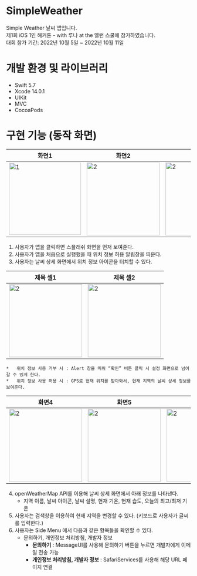 # SimpleWeather

Simple Weather 날씨 앱입니다.    
제1회 iOS 1인 해커톤 - with 루나 at the 앨런 스쿨에 참가하였습니다.  
대회 참가 기간: 2022년 10월 5일 ~ 2022년 10월 11일  
  
    
    

개발 환경 및 라이브러리
=========
* Swift 5.7
* Xcode 14.0.1
* UIKit
* MVC 
* CocoaPods



구현 기능 (동작 화면)
=========

|화면1|화면2|화면3|
|---|---|---|
|<img width="196" alt="1" src="https://user-images.githubusercontent.com/108605997/195732816-fcb05ae2-33f3-4f4e-9a4d-d7553dcffaed.png">  |<img width="199" alt="2" src="https://user-images.githubusercontent.com/108605997/195733001-d294cbf6-f14d-4fa5-9020-1bbaeea09575.png">|<img width="199" alt="2" src="https://user-images.githubusercontent.com/108605997/195733184-189982a1-2cec-46ed-82cf-4f688deba2c7.png">|

1. 사용자가 앱을 클릭하면 스플래쉬 화면을 먼저 보여준다.  
2. 사용자가 앱을 처음으로 실행했을 때 위치 정보 허용 알림창을 띄운다.  
3. 사용자는 날씨 상세 화면에서 위치 정보 아이콘을 터치할 수 있다.  

|제목 셀1|제목 셀2|
|---|---|
|<img width="199" alt="2" src="https://user-images.githubusercontent.com/108605997/195733436-76b7e32c-4411-4626-a0ab-13f3432c4258.gif">|<img width="199" alt="2" src="https://user-images.githubusercontent.com/108605997/195733274-4e2974d6-0be2-4a3b-b1b4-4360ce66e204.gif">|


	*   위치 정보 사용 거부 시 : Alert 창을 띄워 “확인” 버튼 클릭 시 설정 화면으로 넘어갈 수 있게 한다.  
	*   위치 정보 사용 허용 시 : GPS로 현재 위치를 받아와서, 현재 지역의 날씨 상세 정보를 보여준다.  
	

|화면4|화면5|화면6|화면6|
|---|---|---|---|
|<img width="199" alt="2" src="https://user-images.githubusercontent.com/108605997/195733481-7a9b6d27-b133-499d-adf5-c34056adcebe.png">|<img width="199" alt="2" src="https://user-images.githubusercontent.com/108605997/195733553-7bf41486-8c50-4773-a881-99b02e925531.gif">|<img width="199" alt="2" src="https://user-images.githubusercontent.com/108605997/195733556-7b698598-2d48-4868-89b0-c13cbe4e0c1b.gif">|<img width="199" alt="2" src="https://user-images.githubusercontent.com/108605997/195733561-a152846b-a950-48c2-8314-596985e3e945.gif">|
	
4. openWeatherMap API를 이용해 날씨 상세 화면에서 아래 정보를 나타낸다.  
	*  지역 이름, 날씨 아이콘, 날씨 설명, 현재 기온, 현재 습도, 오늘의 최고/최저 기온  
5. 사용자는 검색창을 이용하여 현재 지역을 변경할 수 있다. (키보드로 사용자가 글씨를 입력한다.) 
6. 사용자는 Side Menu 에서 다음과 같은 항목들을 확인할 수 있다.  
	* 문의하기, 개인정보 처리방침, 개발자 정보    
		* **문의하기** : MessageUI를 사용해 문의하기 버튼을 누르면 개발자에게 이메일 전송 가능 
		* **개인정보 처리방침, 개발자 정보** : SafariServices를 사용해 해당 URL 페이지 연결    




